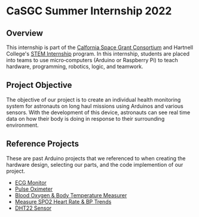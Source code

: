 # CaSGC Summer Internship 2022
## Overview 
This internship is part of the <a href="https://casgc.ucsd.edu/?page_id=7229">Calfornia Space Grant Consortium</a> and Hartnell College's <a href="https://hartnellstem.org/the-program/">STEM Internship<a> program. In this internship, students are placed into teams to use micro‐computers (Arduino or Raspberry Pi) to teach hardware, programming, robotics, logic, and teamwork.
## Project Objective
The objective of our project is to create an individual health monitoring system for astronauts on long haul missions using Arduinos and various sensors. With the development of this device, astronauts can see real time data on how their body is doing in response to their surrounding environment.

## Reference Projects  
These are past Arduino projects that we referenced to when creating the hardware design, selecting our parts, and the code implemention of our project. 
- <a href="https://create.arduino.cc/projecthub/rushilsaraswat/ecg-monitor-ad505c?ref=tag&ref_id=health&offset=8">ECG Monitor</a>
- <a href="https://create.arduino.cc/projecthub/gatoninja236/open-source-pulse-oximeter-for-covid-19-4764c5?ref=tag&ref_id=health&offset=3">Pulse Oximeter</a>
- <a href="https://create.arduino.cc/projecthub/DKARDU/how-to-make-blood-oxygen-body-temperature-measurement-583c31">Blood Oxygen & Body Temperature Measurer</a>
- <a href="https://create.arduino.cc/projecthub/protocentral/measure-spo2-heart-rate-and-bp-trends-bpt-using-arduino-bcc316">Measure SPO2 Heart Rate & BP Trends</a>
- <a href="https://create.arduino.cc/projecthub/mafzal/temperature-monitoring-with-dht22-arduino-15b013">DHT22 Sensor </a>
